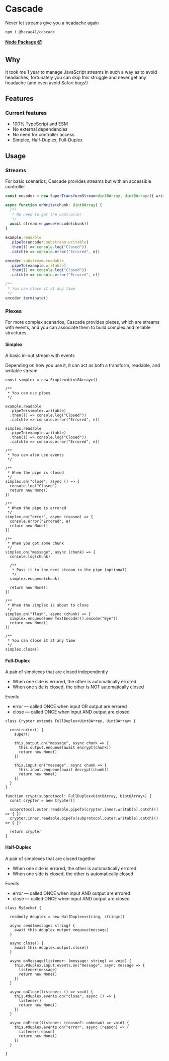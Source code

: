 # Cascade

Never let streams give you a headache again

```bash
npm i @hazae41/cascade
```

[**Node Package 📦**](https://www.npmjs.com/package/@hazae41/cascade)

## Why

It took me 1 year to manage JavaScript streams in such a way as to avoid headaches, fortunately you can skip this struggle and never get any headache (and even avoid Safari bugs!)

## Features

### Current features
- 100% TypeScript and ESM
- No external dependencies
- No need for controller access
- Simplex, Half-Duplex, Full-Duplex

## Usage

### Streams

For basic scenarios, Cascade provides streams but with an accessible controller

```typescript
const encoder = new SuperTransformStream<Uint8Array, Uint8Array>({ write: onWrite })

async function onWrite(chunk: Uint8Array) {
  /** 
   * No need to get the controller 
   */
  await stream.enqueue(encode(chunk))
}

example.readable
  .pipeTo(encoder.substream.writable)
  .then(() => console.log("Closed"))
  .catch(e => console.error("Errored", e))

encoder.substream.readable
  .pipeTo(example.writable)
  .then(() => console.log("Closed"))
  .catch(e => console.error("Errored", e))

/**
 * You can close it at any time
 */
encoder.terminate()
```


### Plexes

For more complex scenarios, Cascade provides plexes, which are streams with events, and you can associate them to build complex and reliable structures

#### Simplex

A basic in-out stream with events

Depending on how you use it, it can act as both a transform, readable, and writable stream

```tsx
const simplex = new Simplex<Uint8Array>()

/**
 * You can use pipes
 */

example.readable
  .pipeTo(simplex.writable)
  .then(() => console.log("Closed"))
  .catch(e => console.error("Errored", e))

simplex.readable
  .pipeTo(example.writable)
  .then(() => console.log("Closed"))
  .catch(e => console.error("Errored", e))

/**
 * You can also use events
 */

/**
 * When the pipe is closed
 */
simplex.on("close", async () => {
  console.log("Closed")
  return new None()
})

/**
 * When the pipe is errored
 */
simplex.on("error", async (reason) => {
  console.error("Errored", e)
  return new None()
})

/**
 * When you got some chunk
 */
simplex.on("message", async (chunk) => {
  console.log(chunk)

  /**
   * Pass it to the next stream in the pipe (optional)
   */
  simplex.enqueue(chunk)

  return new None()
})

/**
 * When the simplex is about to close
 */
simplex.on("flush", async (chunk) => {
  simplex.enqueue(new TextEncoder().encode("Bye"))
  return new None()
})

/**
 * You can close it at any time
 */
simplex.close()
```

#### Full-Duplex

A pair of simplexes that are closed independently

- When one side is errored, the other is automatically errored
- When one side is closed, the other is NOT automatically closed

Events
- error — called ONCE when input OR output are errored
- close — called ONCE when input AND output are closed

```tsx
class Crypter extends FullDuplex<Uint8Array, Uint8Array> {

  constructor() {
    super()

    this.output.on("message", async chunk => {
      this.output.enqueue(await encrypt(chunk))
      return new None()
    })

    this.input.on("message", async chunk => {
      this.input.enqueue(await decrypt(chunk))
      return new None()
    })
  }
}

function crypt(subprotocol: FullDuplex<Uint8Array, Uint8Array>) {
  const crypter = new Crypter()

  subprotocol.outer.readable.pipeTo(crypter.inner.writable).catch(() => { })
  crypter.inner.readable.pipeTo(subprotocol.outer.writable).catch(() => { })

  return crypter
}
```


#### Half-Duplex

A pair of simplexes that are closed together

- When one side is errored, the other is automatically errored
- When one side is closed, the other is automatically closed

Events
- error — called ONCE when input AND output are errored
- close — called ONCE when input AND output are closed

```tsx
class MySocket {

  readonly #duplex = new HalfDuplex<string, string>()

  async send(message: string) {
    await this.#duplex.output.enqueue(message)
  }

  async close() {
    await this.#duplex.output.close()
  }

  async onMessage(listener: (message: string) => void) {
    this.#duplex.input.events.on("message", async message => {
      listener(message)
      return new None()
    })
  }

  async onClose(listener: () => void) {
    this.#duplex.events.on("close", async () => {
      listener()
      return new None()
    })
  }

  async onError(listener: (reason?: unknown) => void) {
    this.#duplex.events.on("error", async (reason) => {
      listener(reason)
      return new None()
    })
  }

}
```

